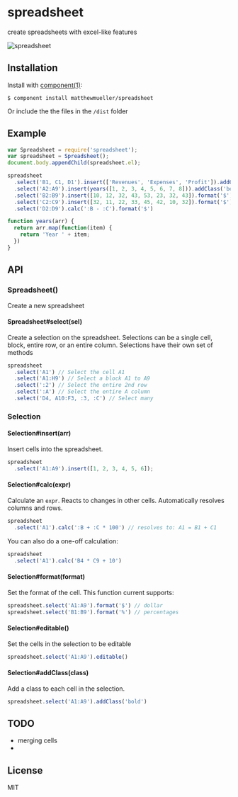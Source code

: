 
# spreadsheet

  create spreadsheets with excel-like features

  ![spreadsheet](https://i.cloudup.com/3TK3f5Cg6V.png)

## Installation

  Install with [component(1)](http://component.io):

    $ component install matthewmueller/spreadsheet

  Or include the the files in the `/dist` folder

## Example

```js
var Spreadsheet = require('spreadsheet');
var spreadsheet = Spreadsheet();
document.body.appendChild(spreadsheet.el);

spreadsheet
  .select('B1, C1, D1').insert(['Revenues', 'Expenses', 'Profit']).addClass('bold')
  .select('A2:A9').insert(years([1, 2, 3, 4, 5, 6, 7, 8])).addClass('bold')
  .select('B2:B9').insert([10, 12, 32, 43, 53, 23, 32, 43]).format('$').editable()
  .select('C2:C9').insert([32, 11, 22, 33, 45, 42, 10, 32]).format('$').editable()
  .select('D2:D9').calc(':B - :C').format('$')

function years(arr) {
  return arr.map(function(item) {
    return 'Year ' + item;
  })
}
```

## API

### Spreadsheet()

Create a new spreadsheet

#### Spreadsheet#select(sel)

Create a selection on the spreadsheet. Selections can be a single cell, block, entire row, or an entire column. Selections have their own set of methods

```js
spreadsheet
  .select('A1') // Select the cell A1
  .select('A1:H9') // Select a block A1 to A9
  .select(':2') // Select the entire 2nd row
  .select(':A') // Select the entire A column
  .select('D4, A10:F3, :3, :C') // Select many
```

### Selection

#### Selection#insert(arr)

Insert cells into the spreadsheet.

```js
spreadsheet
  .select('A1:A9').insert([1, 2, 3, 4, 5, 6]);
```

#### Selection#calc(expr)

Calculate an `expr`. Reacts to changes in other cells. Automatically resolves columns and rows.

```js
spreadsheet
  .select('A1').calc(':B + :C * 100') // resolves to: A1 = B1 + C1
```

You can also do a one-off calculation:

```js
spreadsheet
  .select('A1').calc('B4 * C9 + 10')
```

#### Selection#format(format)

Set the format of the cell. This function current supports:

```js
spreadsheet.select('A1:A9').format('$') // dollar
spreadsheet.select('B1:B9').format('%') // percentages
```

#### Selection#editable()

Set the cells in the selection to be editable

```js
spreadsheet.select('A1:A9').editable()
```

#### Selection#addClass(class)

Add a class to each cell in the selection.

```js
spreadsheet.select('A1:A9').addClass('bold')
```

## TODO

- merging cells
-

## License

  MIT
